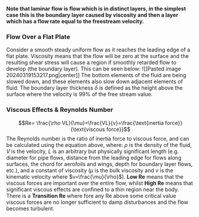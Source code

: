 **Note that laminar flow is flow which is in distinct layers, in the simplest case this is the boundary layer caused by viscosity and then a layer which has a flow rate equal to the freestream velocity.**
### Flow Over a Flat Plate
Consider a smooth steady uniform flow as it reaches the leading edge of a flat plate. Viscosity means that the flow will be zero at the surface and the resulting shear stress will cause a region if smoothly retarded flow to develop (the boundary layer). This can be seen below:
![[Pasted image 20240319153217.png|center]]
The bottom elements of the fluid are being slowed down, and these elements also slow down adjacent elements of fluid.
The boundary layer thickness $\delta$ is defined as the height above the surface where the velocity is 99% of the free stream value. 
### Viscous Effects & Reynolds Number
$$Re= \frac{\rho VL}{\mu}=\frac{VL}{v}=\frac{\text{inertia force}}{\text{viscous force}}$$
The Reynolds number is the ratio of inertia force to viscous force, and can be calculated using the equation above, where: $\rho$ is the density of the fluid, $V$ is the velocity, $L$ is an arbitrary but physically significant length (e.g. diameter for pipe flows, distance from the leading edge for flows along surfaces, the chord for aerofoils and wings, depth for boundary layer flows, etc.), and a constant of viscosity ($\mu$ is the bulk viscosity and $v$ is the kinematic velocity where $v=\frac{\mu}{\rho}$).
**Low Re** means that the viscous forces are important over the entire flow, whilst **High Re** means that significant viscous effects are confined to a thin region near the body.
There is a **Transition Re** where fore any Re above some critical value viscous forces are no longer sufficient to damp disturbances and the flow becomes turbulent.